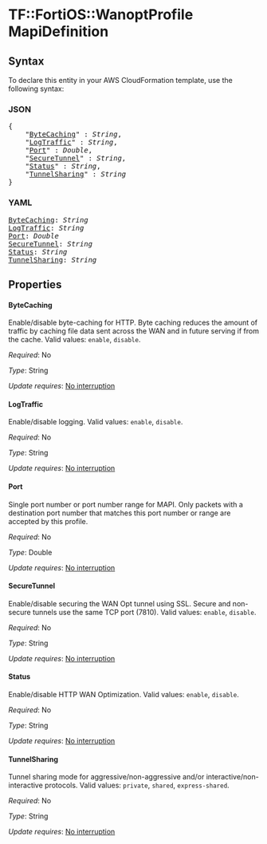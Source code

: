 # TF::FortiOS::WanoptProfile MapiDefinition

## Syntax

To declare this entity in your AWS CloudFormation template, use the following syntax:

### JSON

<pre>
{
    "<a href="#bytecaching" title="ByteCaching">ByteCaching</a>" : <i>String</i>,
    "<a href="#logtraffic" title="LogTraffic">LogTraffic</a>" : <i>String</i>,
    "<a href="#port" title="Port">Port</a>" : <i>Double</i>,
    "<a href="#securetunnel" title="SecureTunnel">SecureTunnel</a>" : <i>String</i>,
    "<a href="#status" title="Status">Status</a>" : <i>String</i>,
    "<a href="#tunnelsharing" title="TunnelSharing">TunnelSharing</a>" : <i>String</i>
}
</pre>

### YAML

<pre>
<a href="#bytecaching" title="ByteCaching">ByteCaching</a>: <i>String</i>
<a href="#logtraffic" title="LogTraffic">LogTraffic</a>: <i>String</i>
<a href="#port" title="Port">Port</a>: <i>Double</i>
<a href="#securetunnel" title="SecureTunnel">SecureTunnel</a>: <i>String</i>
<a href="#status" title="Status">Status</a>: <i>String</i>
<a href="#tunnelsharing" title="TunnelSharing">TunnelSharing</a>: <i>String</i>
</pre>

## Properties

#### ByteCaching

Enable/disable byte-caching for HTTP. Byte caching reduces the amount of traffic by caching file data sent across the WAN and in future serving if from the cache. Valid values: `enable`, `disable`.

_Required_: No

_Type_: String

_Update requires_: [No interruption](https://docs.aws.amazon.com/AWSCloudFormation/latest/UserGuide/using-cfn-updating-stacks-update-behaviors.html#update-no-interrupt)

#### LogTraffic

Enable/disable logging. Valid values: `enable`, `disable`.

_Required_: No

_Type_: String

_Update requires_: [No interruption](https://docs.aws.amazon.com/AWSCloudFormation/latest/UserGuide/using-cfn-updating-stacks-update-behaviors.html#update-no-interrupt)

#### Port

Single port number or port number range for MAPI. Only packets with a destination port number that matches this port number or range are accepted by this profile.

_Required_: No

_Type_: Double

_Update requires_: [No interruption](https://docs.aws.amazon.com/AWSCloudFormation/latest/UserGuide/using-cfn-updating-stacks-update-behaviors.html#update-no-interrupt)

#### SecureTunnel

Enable/disable securing the WAN Opt tunnel using SSL. Secure and non-secure tunnels use the same TCP port (7810). Valid values: `enable`, `disable`.

_Required_: No

_Type_: String

_Update requires_: [No interruption](https://docs.aws.amazon.com/AWSCloudFormation/latest/UserGuide/using-cfn-updating-stacks-update-behaviors.html#update-no-interrupt)

#### Status

Enable/disable HTTP WAN Optimization. Valid values: `enable`, `disable`.

_Required_: No

_Type_: String

_Update requires_: [No interruption](https://docs.aws.amazon.com/AWSCloudFormation/latest/UserGuide/using-cfn-updating-stacks-update-behaviors.html#update-no-interrupt)

#### TunnelSharing

Tunnel sharing mode for aggressive/non-aggressive and/or interactive/non-interactive protocols. Valid values: `private`, `shared`, `express-shared`.

_Required_: No

_Type_: String

_Update requires_: [No interruption](https://docs.aws.amazon.com/AWSCloudFormation/latest/UserGuide/using-cfn-updating-stacks-update-behaviors.html#update-no-interrupt)


